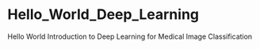 # Hello_World_Deep_Learning
Hello World Introduction to Deep Learning for Medical Image Classification
